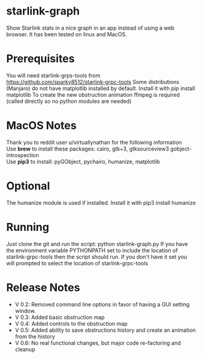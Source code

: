 # starlink-graph
Show Starlink stats in a nice graph in an app instead of using a web browser. It has been tested on linux and MacOS. 
# Prerequisites
You will need starlink-grps-tools from https://github.com/sparky8512/starlink-grpc-tools
Some distributions (Manjaro) do not have matplotlib installed by default. Install it with pip install matplotlib
To create the new obstruction animation ffmpeg is required (called directly so no python modules are needed)
# MacOS Notes
Thank you to reddit user u/virtuallynathan for the following information<br/>
Use <b>brew</b> to install these packages: cairo, gtk+3, gtksourceview3 gobject-introspection<br/>
Use <b>pip3</b> to install: pyGObject, pychairo, humanize, matplotlib
# Optional
The humanize module is used if installed. Install it with pip3 install humanize
# Running
Just clone the git and run the script: python starlink-graph.py
If you have the environment variable PYTHONPATH set to include the location of starlink-grpc-tools then
the script should run. If you don't have it set you will prompted to select the location of starlink-grpc-tools
# Release Notes
<ul>
<li>V 0.2: Removed command line options in favor of having a GUI setting window.</li>
<li>V 0.3: Added basic obstruction map</li>
<li>V 0.4: Added controls to the obstruction map</li>
<li>V 0.5: Added ability to save obstructions history and create an animation from the history</li>
<li>V 0.6: No real functional changes, but major code re-factoring and cleanup</li>
</ul>
